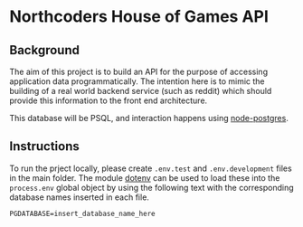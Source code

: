 # Northcoders House of Games API

## Background

The aim of this project is to build an API for the purpose of accessing application data programmatically. The intention here is to mimic the building of a real world backend service (such as reddit) which should provide this information to the front end architecture.

This database will be PSQL, and interaction happens using [node-postgres](https://node-postgres.com/).

## Instructions

To run the prject locally, please create `.env.test` and `.env.development` files in the main folder. The module [dotenv](https://github.com/motdotla/dotenv#readme) can be used to load these into the `process.env` global object by using the following text with the corresponding database names inserted in each file.

```
PGDATABASE=insert_database_name_here
```
